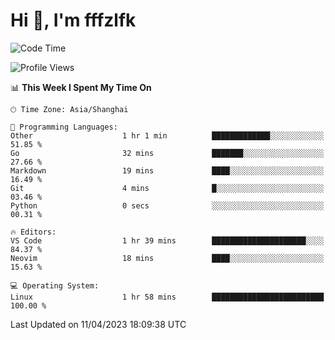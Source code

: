 # Hi 👋, I'm fffzlfk

<!--START_SECTION:waka-->
![Code Time](http://img.shields.io/badge/Code%20Time-144%20hrs%2029%20mins-blue)

![Profile Views](http://img.shields.io/badge/Profile%20Views-0-blue)

📊 **This Week I Spent My Time On** 

```text
🕑︎ Time Zone: Asia/Shanghai

💬 Programming Languages: 
Other                    1 hr 1 min          █████████████░░░░░░░░░░░░   51.85 % 
Go                       32 mins             ███████░░░░░░░░░░░░░░░░░░   27.66 % 
Markdown                 19 mins             ████░░░░░░░░░░░░░░░░░░░░░   16.49 % 
Git                      4 mins              █░░░░░░░░░░░░░░░░░░░░░░░░   03.46 % 
Python                   0 secs              ░░░░░░░░░░░░░░░░░░░░░░░░░   00.31 % 

🔥 Editors: 
VS Code                  1 hr 39 mins        █████████████████████░░░░   84.37 % 
Neovim                   18 mins             ████░░░░░░░░░░░░░░░░░░░░░   15.63 % 

💻 Operating System: 
Linux                    1 hr 58 mins        █████████████████████████   100.00 % 
```


 Last Updated on 11/04/2023 18:09:38 UTC
<!--END_SECTION:waka-->
